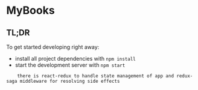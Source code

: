 # MyBooks

## TL;DR

To get started developing right away:

- install all project dependencies with `npm install`
- start the development server with `npm start`

```
    there is react-redux to handle state management of app and redux-saga middleware for resolving side effects
```
